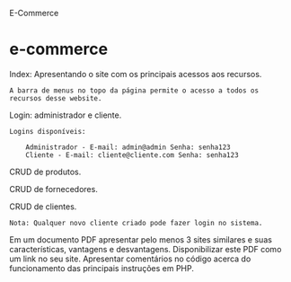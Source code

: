 E-Commerce
# e-commerce

        
            
Index: Apresentando o site com os principais acessos aos recursos.

    A barra de menus no topo da página permite o acesso a todos os recursos desse website.



Login: administrador e cliente.

    Logins disponíveis:
    
        Administrador - E-mail: admin@admin Senha: senha123
        Cliente - E-mail: cliente@cliente.com Senha: senha123
    



CRUD de produtos. 

CRUD de fornecedores. 

CRUD de clientes. 

    Nota: Qualquer novo cliente criado pode fazer login no sistema.


Em um documento PDF apresentar pelo menos 3 sites similares e suas características, vantagens e desvantagens. Disponibilizar este PDF como um link no seu site.
Apresentar comentários no código acerca do funcionamento das principais instruções em PHP.
